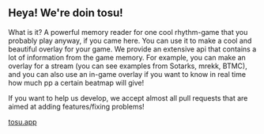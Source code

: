 Heya! We're doin tosu!
---
What is it? A powerful memory reader for one cool rhythm-game that you probably play anyway, if you came here. You can use it to make a cool and beautiful overlay for your game. We provide an extensive api that contains a lot of information from the game memory. For example, you can make an overlay for a stream (you can see examples from Sotarks, mrekk, BTMC), and you can also use an in-game overlay if you want to know in real time how much pp a certain beatmap will give!

If you want to help us develop, we accept almost all pull requests that are aimed at adding features/fixing problems!

[tosu.app](https://tosu.app)
